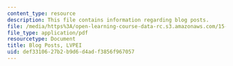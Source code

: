 ```yaml
---
content_type: resource
description: This file contains information regarding blog posts.
file: /media/https%3A/open-learning-course-data-rc.s3.amazonaws.com/15-s07-globalhealth-lab-spring-2013/def3310627b2b9d6d4adf3856f967057_MIT15_S07S13_blogposts_lvp.pdf
file_type: application/pdf
resourcetype: Document
title: Blog Posts, LVPEI
uid: def33106-27b2-b9d6-d4ad-f3856f967057
---
```


